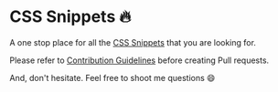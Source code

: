 # CSS Snippets :fire:

A one stop place for all the [CSS Snippets](https://github.com/chilupa/css-snippets/blob/develop/snippets.md) that you are looking for.

Please refer to [Contribution Guidelines](https://github.com/chilupa/css-snippets/blob/develop/CONTRIBUTING.md) before creating Pull requests.

And, don't hesitate. Feel free to shoot me questions :smile:
